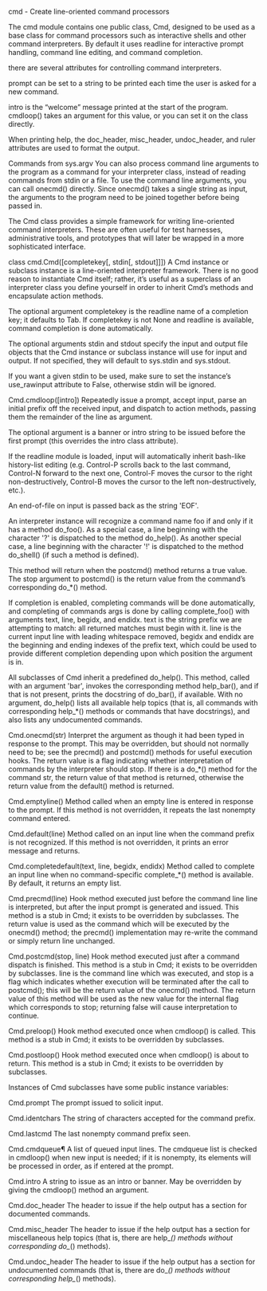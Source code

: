 cmd - Create line-oriented command processors

The cmd module contains one public class, Cmd, designed to be used as a base class for command processors such as interactive shells and other command interpreters. By default it uses readline for interactive prompt handling, command line editing, and command completion.

there are several attributes for controlling command interpreters.

prompt can be set to a string to be printed each time the user is asked for a new command.

intro is the “welcome” message printed at the start of the program. cmdloop() takes an argument for this value, or you can set it on the class directly.

When printing help, the doc_header, misc_header, undoc_header, and ruler attributes are used to format the output.

Commands from sys.argv
You can also process command line arguments to the program as a command for your interpreter class, instead of reading commands from stdin or a file. To use the command line arguments, you can call onecmd() directly.  Since onecmd() takes a single string as input, the arguments to the program need to be joined together before being passed in.

The Cmd class provides a simple framework for writing line-oriented command interpreters. These are often useful for test harnesses, administrative tools, and prototypes that will later be wrapped in a more sophisticated interface.

class cmd.Cmd([completekey[, stdin[, stdout]]])
A Cmd instance or subclass instance is a line-oriented interpreter framework. There is no good reason to instantiate Cmd itself; rather, it’s useful as a superclass of an interpreter class you define yourself in order to inherit Cmd’s methods and encapsulate action methods.

The optional argument completekey is the readline name of a completion key; it defaults to Tab. If completekey is not None and readline is available, command completion is done automatically.

The optional arguments stdin and stdout specify the input and output file objects that the Cmd instance or subclass instance will use for input and output. If not specified, they will default to sys.stdin and sys.stdout.

If you want a given stdin to be used, make sure to set the instance’s use_rawinput attribute to False, otherwise stdin will be ignored.

Cmd.cmdloop([intro])
Repeatedly issue a prompt, accept input, parse an initial prefix off the received input, and dispatch to action methods, passing them the remainder of the line as argument.

The optional argument is a banner or intro string to be issued before the first prompt (this overrides the intro class attribute).

If the readline module is loaded, input will automatically inherit bash-like history-list editing (e.g. Control-P scrolls back to the last command, Control-N forward to the next one, Control-F moves the cursor to the right non-destructively, Control-B moves the cursor to the left non-destructively, etc.).

An end-of-file on input is passed back as the string 'EOF'.

An interpreter instance will recognize a command name foo if and only if it has a method do_foo(). As a special case, a line beginning with the character '?' is dispatched to the method do_help(). As another special case, a line beginning with the character '!' is dispatched to the method do_shell() (if such a method is defined).

This method will return when the postcmd() method returns a true value. The stop argument to postcmd() is the return value from the command’s corresponding do_*() method.

If completion is enabled, completing commands will be done automatically, and completing of commands args is done by calling complete_foo() with arguments text, line, begidx, and endidx. text is the string prefix we are attempting to match: all returned matches must begin with it. line is the current input line with leading whitespace removed, begidx and endidx are the beginning and ending indexes of the prefix text, which could be used to provide different completion depending upon which position the argument is in.

All subclasses of Cmd inherit a predefined do_help(). This method, called with an argument 'bar', invokes the corresponding method help_bar(), and if that is not present, prints the docstring of do_bar(), if available. With no argument, do_help() lists all available help topics (that is, all commands with corresponding help_*() methods or commands that have docstrings), and also lists any undocumented commands.

Cmd.onecmd(str)
Interpret the argument as though it had been typed in response to the prompt. This may be overridden, but should not normally need to be; see the precmd() and postcmd() methods for useful execution hooks. The return value is a flag indicating whether interpretation of commands by the interpreter should stop. If there is a do_*() method for the command str, the return value of that method is returned, otherwise the return value from the default() method is returned.

Cmd.emptyline()
Method called when an empty line is entered in response to the prompt. If this method is not overridden, it repeats the last nonempty command entered.

Cmd.default(line)
Method called on an input line when the command prefix is not recognized. If this method is not overridden, it prints an error message and returns.

Cmd.completedefault(text, line, begidx, endidx)
Method called to complete an input line when no command-specific complete_*() method is available. By default, it returns an empty list.

Cmd.precmd(line)
Hook method executed just before the command line line is interpreted, but after the input prompt is generated and issued. This method is a stub in Cmd; it exists to be overridden by subclasses. The return value is used as the command which will be executed by the onecmd() method; the precmd() implementation may re-write the command or simply return line unchanged.

Cmd.postcmd(stop, line)
Hook method executed just after a command dispatch is finished. This method is a stub in Cmd; it exists to be overridden by subclasses. line is the command line which was executed, and stop is a flag which indicates whether execution will be terminated after the call to postcmd(); this will be the return value of the onecmd() method. The return value of this method will be used as the new value for the internal flag which corresponds to stop; returning false will cause interpretation to continue.

Cmd.preloop()
Hook method executed once when cmdloop() is called. This method is a stub in Cmd; it exists to be overridden by subclasses.

Cmd.postloop()
Hook method executed once when cmdloop() is about to return. This method is a stub in Cmd; it exists to be overridden by subclasses.

Instances of Cmd subclasses have some public instance variables:

Cmd.prompt
The prompt issued to solicit input.

Cmd.identchars
The string of characters accepted for the command prefix.

Cmd.lastcmd
The last nonempty command prefix seen.

Cmd.cmdqueue¶
A list of queued input lines. The cmdqueue list is checked in cmdloop() when new input is needed; if it is nonempty, its elements will be processed in order, as if entered at the prompt.

Cmd.intro
A string to issue as an intro or banner. May be overridden by giving the cmdloop() method an argument.

Cmd.doc_header
The header to issue if the help output has a section for documented commands.

Cmd.misc_header
The header to issue if the help output has a section for miscellaneous help topics (that is, there are help_*() methods without corresponding do_*() methods).

Cmd.undoc_header
The header to issue if the help output has a section for undocumented commands (that is, there are do_*() methods without corresponding help_*() methods).


